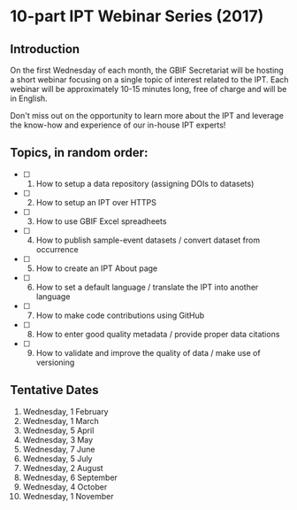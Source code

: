 # 10-part IPT Webinar Series (2017)

## Introduction

On the first Wednesday of each month, the GBIF Secretariat will be hosting a short webinar focusing on a single topic of interest related to the IPT. Each webinar will be approximately 10-15 minutes long, free of charge and will be in English. 

Don't miss out on the opportunity to learn more about the IPT and leverage the know-how and experience of our in-house IPT experts!

## Topics, in random order:
- [ ] 1. How to setup a data repository (assigning DOIs to datasets)
- [ ] 2. How to setup an IPT over HTTPS
- [ ] 3. How to use GBIF Excel spreadheets 
- [ ] 4. How to publish sample-event datasets / convert dataset from occurrence
- [ ] 5. How to create an IPT About page
- [ ] 6. How to set a default language / translate the IPT into another language
- [ ] 7. How to make code contributions using GitHub
- [ ] 8. How to enter good quality metadata / provide proper data citations
- [ ] 9. How to validate and improve the quality of data / make use of versioning

## Tentative Dates
1. Wednesday, 1 February
2. Wednesday, 1 March
3. Wednesday, 5 April
4. Wednesday, 3 May
5. Wednesday, 7 June
6. Wednesday, 5 July
7. Wednesday, 2 August
8. Wednesday, 6 September
9. Wednesday, 4 October
10. Wednesday, 1 November











